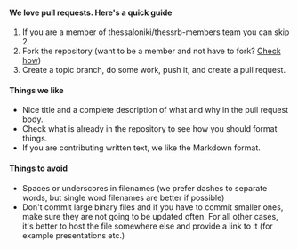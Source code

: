 #### We love pull requests. Here's a quick guide

1. If you are a member of thessaloniki/thessrb-members team you can skip
   2.
2. Fork the repository (want to be a member and not have to fork? [Check
   how]())
3. Create a topic branch, do some work, push it, and create a pull
   request.

#### Things we like

* Nice title and a complete description of what and why in the pull
  request body.
* Check what is already in the repository to see how you should format
  things.
* If you are contributing written text, we like the Markdown format.

#### Things to avoid

* Spaces or underscores in filenames (we prefer dashes to separate
  words, but single word filenames are better if possible)
* Don't commit large binary files and if you have to commit smaller
  ones, make sure they are not going to be updated often. For all other
cases, it's better to host the file somewhere else and provide a link to
it (for example presentations etc.)

